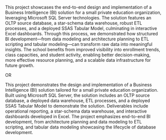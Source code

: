 This project showcases the end-to-end design and implementation of a Business Intelligence (BI) solution for a small private education organization, leveraging Microsoft SQL Server technologies. The solution features an OLTP source database, a star-schema data warehouse, robust ETL processes, and a deployed SSAS Tabular Model, culminating in interactive Excel dashboards. Through this process, we demonstrated how structured BI development—from data modeling and architecture planning to ETL scripting and tabular modeling—can transform raw data into meaningful insights. The school benefits from improved visibility into enrollment trends, class capacities, and student activity, enabling better decision-making, more effective resource planning, and a scalable data infrastructure for future growth.


OR 

This project demonstrates the design and implementation of a Business Intelligence (BI) solution tailored for a small private education organization. Built using Microsoft SQL Server, the solution includes an OLTP source database, a deployed data warehouse, ETL processes, and a deployed SSAS Tabular Model to demonstrate the solution. Deliverables include operational reporting, a star-schema data warehouse, and interactive dashboards developed in Excel. The project emphasizes end-to-end BI development, from architecture planning and data modeling to ETL scripting, and tabular data modeling showcasing the lifecycle of database development. 
